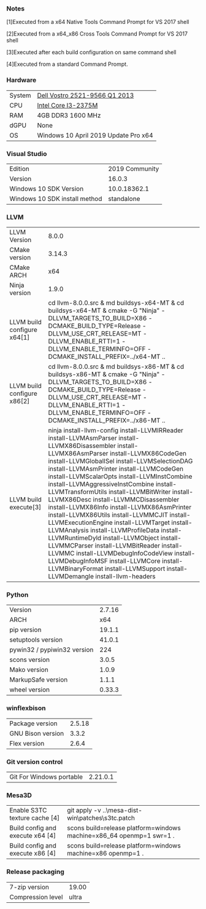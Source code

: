 ### Notes

[1]Executed from a x64 Native Tools Command Prompt for VS 2017 shell

[2]Executed from a x64_x86 Cross Tools Command Prompt for VS 2017 shell

[3]Executed after each build configuration on same command shell

[4]Executed from a standard Command Prompt.
### Hardware
| | |
|-|-|
System | [Dell Vostro 2521-9566 Q1 2013](http://www.dell.com/support/home/en/us/robsdt1/product-support/product/vostro-2521)
CPU | [Intel Core I3-2375M](https://ark.intel.com/products/74259/Intel-Core-i3-2375M-Processor-3M-Cache-1_50-GHz)
RAM | 4GB DDR3 1600 MHz
dGPU | None
OS | Windows 10 April 2019 Update Pro x64
### Visual Studio
| | |
|-|-|
Edition | 2019 Community
Version | 16.0.3
Windows 10 SDK Version | 10.0.18362.1
Windows 10 SDK install method | standalone
### LLVM
| | |
|-|-|
LLVM Version | 8.0.0
CMake version | 3.14.3
CMake ARCH | x64
Ninja version | 1.9.0
LLVM build configure x64[1] | cd llvm-8.0.0.src & md buildsys-x64-MT & cd buildsys-x64-MT & cmake -G "Ninja" -DLLVM_TARGETS_TO_BUILD=X86 -DCMAKE_BUILD_TYPE=Release -DLLVM_USE_CRT_RELEASE=MT -DLLVM_ENABLE_RTTI=1 -DLLVM_ENABLE_TERMINFO=OFF -DCMAKE_INSTALL_PREFIX=../x64-MT ..
LLVM build configure x86[2] | cd llvm-8.0.0.src & md buildsys-x86-MT & cd buildsys-x86-MT & cmake -G "Ninja" -DLLVM_TARGETS_TO_BUILD=X86 -DCMAKE_BUILD_TYPE=Release -DLLVM_USE_CRT_RELEASE=MT -DLLVM_ENABLE_RTTI=1 -DLLVM_ENABLE_TERMINFO=OFF -DCMAKE_INSTALL_PREFIX=../x86-MT ..
LLVM build execute[3] | ninja install-llvm-config install-LLVMIRReader install-LLVMAsmParser install-LLVMX86Disassembler install-LLVMX86AsmParser install-LLVMX86CodeGen install-LLVMGlobalISel install-LLVMSelectionDAG install-LLVMAsmPrinter install-LLVMCodeGen install-LLVMScalarOpts install-LLVMInstCombine install-LLVMAggressiveInstCombine install-LLVMTransformUtils install-LLVMBitWriter install-LLVMX86Desc install-LLVMMCDisassembler install-LLVMX86Info install-LLVMX86AsmPrinter install-LLVMX86Utils install-LLVMMCJIT install-LLVMExecutionEngine install-LLVMTarget install-LLVMAnalysis install-LLVMProfileData install-LLVMRuntimeDyld install-LLVMObject install-LLVMMCParser install-LLVMBitReader install-LLVMMC install-LLVMDebugInfoCodeView install-LLVMDebugInfoMSF install-LLVMCore install-LLVMBinaryFormat install-LLVMSupport install-LLVMDemangle install-llvm-headers
### Python
| | |
|-|-|
Version | 2.7.16
ARCH | x64
pip version | 19.1.1
setuptools version | 41.0.1
pywin32 / pypiwin32 version | 224
scons version | 3.0.5
Mako version | 1.0.9
MarkupSafe version | 1.1.1
wheel version | 0.33.3
### winflexbison
| | |
|-|-|
Package version | 2.5.18
GNU Bison version | 3.3.2
Flex version | 2.6.4
### Git version control
| | |
|-|-|
Git For Windows portable | 2.21.0.1
### Mesa3D
| | |
|-|-|
Enable S3TC texture cache [4] | git apply -v ..\mesa-dist-win\patches\s3tc.patch
Build config and execute x64 [4] | scons build=release platform=windows machine=x86_64 openmp=1 swr=1 .
Build config and execute x86 [4] | scons build=release platform=windows machine=x86 openmp=1 .
### Release packaging
| | |
|-|-|
7-zip version | 19.00
Compression level | ultra